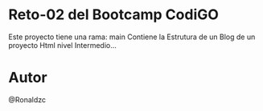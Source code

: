 # Reto-02 del Bootcamp CodiGO #

Este proyecto tiene una rama: main 
Contiene la Estrutura de un Blog de un proyecto Html nivel Intermedio...


# Autor #
@Ronaldzc